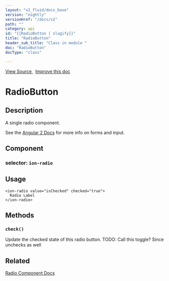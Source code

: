 ```yaml
---
layout: "v2_fluid/docs_base"
version: "nightly"
versionHref: "/docs/v2"
path: ""
category: api
id: "{{RadioButton | slugify}}"
title: "RadioButton"
header_sub_title: "Class in module "
doc: "RadioButton"
docType: "class"

---
```





<div class="improve-docs">
<a href='http://github.com/driftyco/ionic2/tree/master/ionic/components/radio/radio.ts#L150'>
View Source
</a>
&nbsp;
<a href='http://github.com/driftyco/ionic2/edit/master/ionic/components/radio/radio.ts#L150'>
Improve this doc
</a>
</div>





<h1 class="api-title">


RadioButton






</h1>






<!-- description -->
<h2>Description</h2>

<p>A single radio component.</p>
<p>See the <a href="https://angular.io/docs/js/latest/api/forms/">Angular 2 Docs</a> for more info on forms and input.</p>


<h2>Component</h2>
<h3>selector: <code>ion-radio</code></h3>
<!-- @usage tag -->

<h2>Usage</h2>

<pre><code class="lang-html">&lt;ion-radio value=&quot;isChecked&quot; checked=&quot;true&quot;&gt;
  Radio Label
&lt;/ion-radio&gt;
</code></pre>




<!-- @property tags -->


<!-- methods on the class -->

<h2>Methods</h2>

<div id="check"></div>

<h3>
<code>check()</code>
  

</h3>

Update the checked state of this radio button.
TODO: Call this toggle? Since unchecks as well









<!-- related link -->

<h2>Related</h2>

<a href='/docs/v2/components#radio'>Radio Component Docs</a><!-- end content block -->


<!-- end body block -->

